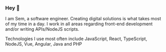### Hey 👋

<!--
**semosem/semosem** is a ✨ _special_ ✨ repository because its `README.md` (this file) appears on your GitHub profile.

Here are some ideas to get you started:


- 💬 Ask me about ...
- 📫 How to reach me: ...
- 😄 Pronouns: ...

-->

I am Sem, a software engineer. Creating digital solutions is what takes most of my time in a day. I work in all areas regarding front-end development and/or writing APIs/NodeJS scripts.

Technologies I use most often include JavaScript, React, TypeScript, NodeJS,  Vue, Angular, Java and PHP
